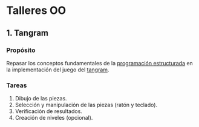 # Talleres OO

## 1. Tangram

### Propósito

Repasar los conceptos fundamentales de la [programación estructurada](http://objetos.github.io/structured_programming) en la implementación del juego del [tangram](https://en.wikipedia.org/wiki/Tangram).

### Tareas

1. Dibujo de las piezas.
2. Selección y manipulación de las piezas (ratón y teclado).
3. Verificación de resultados.
4. Creación de niveles (opcional).
